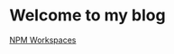 # Welcome to my blog

<!-- [NPM Workspaces](/blog/npm-workspaces) -->

[NPM Workspaces](/blog/barrel-files)
